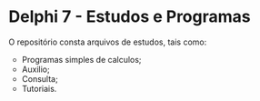 # Delphi 7 - Estudos e Programas
<p>O repositório consta arquivos de estudos, tais como:</p>

<ul TYPE="circle">
<li>Programas simples de calculos;</li>
<li>Auxilio;
<li>Consulta;</li>
<li>Tutoriais.</li>
</ul>